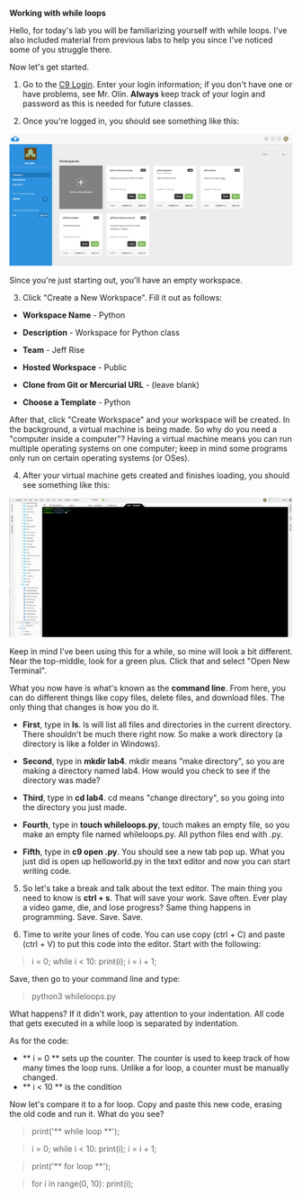 **Working with while loops**

Hello, for today's lab you will be familiarizing yourself with while loops.  I've also included material from previous labs to help you since I've noticed some of you struggle there.  

Now let's get started.

1. Go to the [C9 Login](https://c9.io/login).  Enter your login information; if you don't have one or have problems, see Mr. Olin.  **Always** keep track of your login and password as this is needed for future classes. 

2. Once you're logged in, you should see something like this:

![workspaces](https://github.com/olindgallet/jeff-rise-class/blob/master/python/lab1/c9workspaces.png)

Since you're just starting out, you'll have an empty workspace.  

3.  Click "Create a New Workspace".  Fill it out as follows:

- **Workspace Name** - Python

- **Description** - Workspace for Python class

- **Team** - Jeff Rise

- **Hosted Workspace** - Public

- **Clone from Git or Mercurial URL** - (leave blank)

- **Choose a Template** - Python

After that, click "Create Workspace" and your workspace will be created.  In the background, a virtual machine is being made.  So why do you need a "computer inside a computer"?  Having a virtual machine means you can run multiple operating systems on one computer; keep in mind some programs only run on certain operating systems (or OSes).

4.  After your virtual machine gets created and finishes loading, you should see something like this:

![c9interior](https://github.com/olindgallet/jeff-rise-class/blob/master/python/lab1/cloud9interior.png)

Keep in mind I've been using this for a while, so mine will look a bit different.  Near the top-middle, look for a green plus.  Click that and select "Open New Terminal".

What you now have is what's known as the **command line**.  From here, you can do different things like copy files, delete files, and download files.  The only thing that changes is how you do it.

- **First**, type in **ls**.  ls will list all files and directories in the current directory.  There shouldn't be much there right now.  So make a work directory (a directory is like a folder in Windows).

- **Second**, type in **mkdir lab4**.  mkdir means "make directory", so you are making a directory named lab4.  How would you check to see if the directory was made?

- **Third**, type in **cd lab4**.  cd means "change directory", so you going into the directory you just made.

- **Fourth**, type in **touch whileloops.py**, touch makes an empty file, so you make an empty file named whileloops.py.  All python files end with .py.  

- **Fifth**, type in **c9 open .py**.  You should see a new tab pop up.  What you just did is open up helloworld.py in the text editor and now you can start writing code.

5.  So let's take a break and talk about the text editor.  The main thing you need to know is **ctrl + s**.  That will save your work.  Save often.  Ever play a video game, die, and lose progress?  Same thing happens in programming.  Save.  Save.  Save.

6.  Time to write your lines of code.  You can use copy (ctrl + C) and paste (ctrl + V) to put this code into the editor.  Start with the following:

> i = 0;
> while i < 10:
>    print(i);
>    i = i + 1;

Save, then go to your command line and type:

> python3 whileloops.py

What happens?  If it didn't work, pay attention to your indentation.  All code that gets executed in a while loop is separated by indentation.

As for the code:
- ** i = 0 ** sets up the counter.  The counter is used to keep track of how many times the loop runs.  Unlike a for loop, a counter must be manually changed.
- ** i < 10 ** is the condition 

Now let's compare it to a for loop.  Copy and paste this new code, erasing the old code and run it.  What do you see?

> print('** while loop **');

> i = 0;
> while i < 10:
>     print(i);
>     i = i + 1;

> print('** for loop **');
    
> for i in range(0, 10):
>     print(i);

